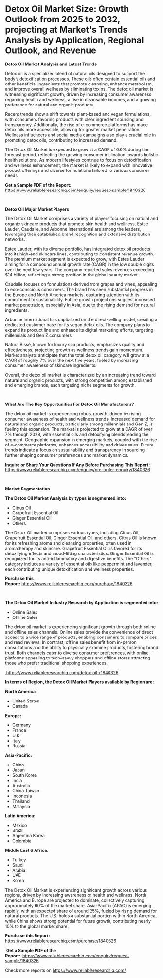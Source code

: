 <p><h1>Detox Oil Market Size: Growth Outlook from 2025 to 2032, projecting at Market's Trends Analysis by Application, Regional Outlook, and Revenue</h1></p><p><strong>Detox Oil Market Analysis and Latest Trends</strong></p>
<p><p>Detox oil is a specialized blend of natural oils designed to support the body’s detoxification processes. These oils often contain essential oils and other beneficial ingredients that promote cleansing, enhance metabolism, and improve overall wellness by eliminating toxins. The detox oil market is witnessing significant growth, driven by increasing consumer awareness regarding health and wellness, a rise in disposable incomes, and a growing preference for natural and organic products.</p><p>Recent trends show a shift towards plant-based and vegan formulations, with consumers favoring products with clear ingredient sourcing and transparency. Additionally, the rise of e-commerce platforms has made detox oils more accessible, allowing for greater market penetration. Wellness influencers and social media campaigns also play a crucial role in promoting detox oils, contributing to increased demand.</p><p>The Detox Oil Market is expected to grow at a CAGR of 6.6% during the forecast period, reflecting the growing consumer inclination towards holistic health solutions. As modern lifestyles continue to focus on detoxification and wellness enhancement, the market is likely to expand with innovative product offerings and diverse formulations tailored to various consumer needs.</p></p>
<p><strong>Get a Sample PDF of the Report:&nbsp;</strong> <a href="https://www.reliableresearchiq.com/enquiry/request-sample/1840326?utm_campaign=3139&utm_medium=2&utm_source=Github&utm_content=ia&utm_term=05042025&utm_id=detox-oil">https://www.reliableresearchiq.com/enquiry/request-sample/1840326</a></p>
<p>&nbsp;</p>
<p><strong>Detox Oil Major Market Players</strong></p>
<p><p>The Detox Oil Market comprises a variety of players focusing on natural and organic skincare products that promote skin health and wellness. Estee Lauder, Caudalie, and Arbonne International are among the leaders, leveraging their established brand recognition and extensive distribution networks.</p><p>Estee Lauder, with its diverse portfolio, has integrated detox oil products into its high-end skincare lines, contributing to consistent revenue growth. The premium market segment is expected to grow, with Estee Lauder aiming for a compound annual growth rate (CAGR) in the low double digits over the next few years. The company reported sales revenues exceeding $14 billion, reflecting a strong position in the global beauty market.</p><p>Caudalie focuses on formulations derived from grapes and vines, appealing to eco-conscious consumers. The brand has seen substantial progress in the Europe and North America markets, capturing attention with its commitment to sustainability. Future growth projections suggest increased market penetration, especially in Asia, due to the rising demand for natural ingredients. </p><p>Arbonne International has capitalized on the direct-selling model, creating a dedicated customer base for its vegan detox oils. The company plans to expand its product line and enhance its digital marketing efforts, targeting millennials and Gen Z consumers. </p><p>Natura Bissé, known for luxury spa products, emphasizes quality and effectiveness, projecting growth as wellness trends gain momentum. Market analysts anticipate that the total detox oil category will grow at a CAGR of roughly 7% over the next five years, fueled by increasing consumer awareness of skincare ingredients.</p><p>Overall, the detox oil market is characterized by an increasing trend toward natural and organic products, with strong competition among established and emerging brands, each targeting niche segments for growth.</p></p>
<p>&nbsp;</p>
<p><strong>What Are The Key Opportunities For Detox Oil Manufacturers?</strong></p>
<p><p>The detox oil market is experiencing robust growth, driven by rising consumer awareness of health and wellness trends. Increased demand for natural and organic products, particularly among millennials and Gen Z, is fueling this expansion. The market is projected to grow at a CAGR of over 7% through 2028, with essential oils and detoxifying blends leading the segment. Geographic expansion in emerging markets, coupled with the rise of e-commerce platforms, enhances accessibility and drives sales. Future trends indicate a focus on sustainability and transparency in sourcing, further shaping consumer preferences and market dynamics.</p></p>
<p><strong>Inquire or Share Your Questions If Any Before Purchasing This Report:</strong> <a href="https://www.reliableresearchiq.com/enquiry/pre-order-enquiry/1840326?utm_campaign=3139&utm_medium=2&utm_source=Github&utm_content=ia&utm_term=05042025&utm_id=detox-oil">https://www.reliableresearchiq.com/enquiry/pre-order-enquiry/1840326</a></p>
<p>&nbsp;</p>
<p><strong>Market Segmentation</strong></p>
<p><strong>The Detox Oil Market Analysis by types is segmented into:</strong></p>
<p><ul><li>Citrus Oil</li><li>Grapefruit Essential Oil</li><li>Ginger Essential Oil</li><li>Others</li></ul></p>
<p><p>The Detox Oil market comprises various types, including Citrus Oil, Grapefruit Essential Oil, Ginger Essential Oil, and others. Citrus Oil is known for its refreshing aroma and cleansing properties, often used in aromatherapy and skincare. Grapefruit Essential Oil is favored for its detoxifying effects and mood-lifting characteristics. Ginger Essential Oil is recognized for its anti-inflammatory and digestive benefits. The "Others" category includes a variety of essential oils like peppermint and lavender, each contributing unique detoxification and wellness properties.</p></p>
<p><strong>Purchase this Report:&nbsp;</strong><a href="https://www.reliableresearchiq.com/purchase/1840326?utm_campaign=3139&utm_medium=2&utm_source=Github&utm_content=ia&utm_term=05042025&utm_id=detox-oil">https://www.reliableresearchiq.com/purchase/1840326</a></p>
<p>&nbsp;</p>
<p><strong>The Detox Oil Market Industry Research by Application is segmented into:</strong></p>
<p><ul><li>Online Sales</li><li>Offline Sales</li></ul></p>
<p><p>The detox oil market is experiencing significant growth through both online and offline sales channels. Online sales provide the convenience of direct access to a wide range of products, enabling consumers to compare prices and read reviews. In contrast, offline sales benefit from in-person consultations and the ability to physically examine products, fostering brand trust. Both channels cater to diverse consumer preferences, with online platforms appealing to tech-savvy shoppers and offline stores attracting those who prefer traditional shopping experiences.</p></p>
<p><a href="https://www.reliableresearchiq.com/detox-oil-r1840326?utm_campaign=3139&utm_medium=2&utm_source=Github&utm_content=ia&utm_term=05042025&utm_id=detox-oil">&nbsp;https://www.reliableresearchiq.com/detox-oil-r1840326</a></p>
<p><strong>In terms of Region, the Detox Oil Market Players available by Region are:</strong></p>
<p>
    <p> <strong> North America: </strong>
        <ul>
            <li>United States</li>
            <li>Canada</li>
        </ul>
        </p> 
    <p> <strong> Europe: </strong>
        <ul>
            <li>Germany</li>
            <li>France</li>
            <li>U.K.</li>
            <li>Italy</li>
            <li>Russia</li>
        </ul>
        </p> 
    <p> <strong> Asia-Pacific: </strong>
        <ul>
            <li>China</li>
            <li>Japan</li>
            <li>South Korea</li>
            <li>India</li>
            <li>Australia</li>
            <li>China Taiwan</li>
            <li>Indonesia</li>
            <li>Thailand</li>
            <li>Malaysia</li>
        </ul>
        </p> 
    <p> <strong> Latin America: </strong>
        <ul>
            <li>Mexico</li>
            <li>Brazil</li>
            <li>Argentina Korea</li>
            <li>Colombia</li>
        </ul>
        </p> 
    <p> <strong> Middle East & Africa: </strong>
        <ul>
            <li>Turkey</li>
            <li>Saudi</li>
            <li>Arabia</li>
            <li>UAE</li>
            <li>Korea</li>
        </ul>
    </p>
    </p>
<p><p>The Detox Oil Market is experiencing significant growth across various regions, driven by increasing awareness of health and wellness. North America and Europe are projected to dominate, collectively capturing approximately 60% of the market share. Asia-Pacific (APAC) is emerging rapidly, with an expected share of around 25%, fueled by rising demand for natural products. The U.S. holds a substantial portion within North America, while China shows strong potential for future growth, contributing nearly 10% to the global market share.</p></p>
<p><strong>Purchase this Report: </strong><a href="https://www.reliableresearchiq.com/purchase/1840326?utm_campaign=3139&utm_medium=2&utm_source=Github&utm_content=ia&utm_term=05042025&utm_id=detox-oil">https://www.reliableresearchiq.com/purchase/1840326</a></p>
<p>&nbsp;<strong>Get a Sample PDF of the Report:&nbsp;&nbsp;</strong><a href="https://www.reliableresearchiq.com/enquiry/request-sample/1840326?utm_campaign=3139&utm_medium=2&utm_source=Github&utm_content=ia&utm_term=05042025&utm_id=detox-oil">https://www.reliableresearchiq.com/enquiry/request-sample/1840326</a></p>
<p><strong></strong></p>
<p>Check more reports on <a href="https://www.reliableresearchiq.com/?utm_campaign=3139&utm_medium=2&utm_source=Github&utm_content=ia&utm_term=05042025&utm_id=detox-oil">https://www.reliableresearchiq.com/</a></p>